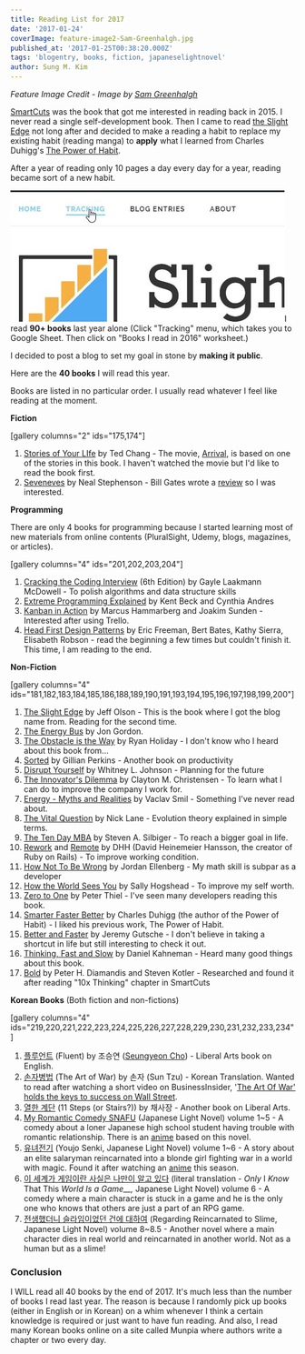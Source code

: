 ```yaml
---
title: Reading List for 2017
date: '2017-01-24'
coverImage: feature-image2-Sam-Greenhalgh.jpg
published_at: '2017-01-25T00:38:20.000Z'
tags: 'blogentry, books, fiction, japaneselightnovel'
author: Sung M. Kim
---
```


_Feature Image Credit - Image by [Sam Greenhalgh](https://www.flickr.com/photos/zapthedingbat/)_

[SmartCuts](https://www.amazon.com/Smartcuts-Breakthrough-Power-Lateral-Thinking/dp/0062560751/ref=sr_1_1?ie=UTF8&qid=1485056991&sr=8-1&keywords=smartcut) was the book that got me interested in reading back in 2015. I never read a single self-development book. Then I came to read [the Slight Edge](https://www.amazon.com/Slight-Edge-Turning-Disciplines-Happiness/dp/1626340463/ref=sr_1_1?ie=UTF8&qid=1485057083&sr=8-1&keywords=the+slight+edge) not long after and decided to make a reading a habit to replace my existing habit (reading manga) to **apply** what I learned from Charles Duhigg's [The Power of Habit](https://www.amazon.com/Power-Habit-What-Life-Business/dp/081298160X/ref=sr_1_1?ie=UTF8&qid=1485057128&sr=8-1&keywords=the+power+of+habit).

After a year of reading only 10 pages a day every day for a year, reading became sort of a new habit.

![](./images/tracking-link.jpg)I read **90+ books** last year alone (Click "Tracking" menu, which takes you to Google Sheet. Then click on "Books I read in 2016" worksheet.)

I decided to post a blog to set my goal in stone by **making it public**.

Here are the **40 books** I will read this year.

Books are listed in no particular order. I usually read whatever I feel like reading at the moment.

**Fiction**

\[gallery columns="2" ids="175,174"\]

1. [Stories of Your LIfe](https://www.amazon.com/Stories-Your-Life-Others-Chiang/dp/1101972122/ref=sr_1_1?s=books&ie=UTF8&qid=1484875560&sr=1-1&keywords=Stories+of+Your+LIfe) by Ted Chang - The movie, [Arrival](http://www.imdb.com/title/tt2543164/?ref_=fn_al_tt_1), is based on one of the stories in this book. I haven't watched the movie but I'd like to read the book first.
2. [Seveneves](https://www.amazon.com/Seveneves-Neal-Stephenson/dp/0062334514/ref=sr_1_1?s=books&ie=UTF8&qid=1484875566&sr=1-1&keywords=SevenEves) by Neal Stephenson - Bill Gates wrote a [review](https://www.gatesnotes.com/Books/Seveneves) so I was interested.

**Programming**

There are only 4 books for programming because I started learning most of new materials from online contents (PluralSight, Udemy, blogs, magazines, or articles).

\[gallery columns="4" ids="201,202,203,204"\]

1. [Cracking the Coding Interview](https://www.amazon.com/Cracking-Coding-Interview-Programming-Questions/dp/0984782850/ref=sr_1_1?ie=UTF8&qid=1484876972&sr=8-1&keywords=cracking+the+coding+interview) (6th Edition) by Gayle Laakmann McDowell - To polish algorithms and data structure skills
2. [Extreme Programming Explained](https://www.amazon.com/Extreme-Programming-Explained-Embrace-Change/dp/0321278658/ref=sr_1_1?s=books&ie=UTF8&qid=1484875523&sr=1-1&keywords=Extreme+Programming+Explained) by Kent Beck and Cynthia Andres
3. [Kanban in Action](https://www.amazon.com/Kanban-Action-Marcus-Hammarberg/dp/1617291056/ref=sr_1_5?s=books&ie=UTF8&qid=1484958716&sr=1-5&keywords=kanban) by Marcus Hammarberg and Joakim Sunden - Interested after using Trello.
4. [Head First Design Patterns](https://www.amazon.com/Head-First-Design-Patterns-Brain-Friendly/dp/0596007124/ref=sr_1_1?s=books&ie=UTF8&qid=1484875532&sr=1-1&keywords=Head+First+Design+Patterns) by Eric Freeman, Bert Bates, Kathy Sierra, Elisabeth Robson - read the beginning a few times but couldn't finish it. This time, I am reading to the end.

**Non-Fiction**

\[gallery columns="4" ids="181,182,183,184,185,186,188,189,190,191,193,194,195,196,197,198,199,200"\]

1. [The Slight Edge](https://www.amazon.com/Slight-Edge-Turning-Disciplines-Happiness/dp/1626340463/ref=sr_1_1?ie=UTF8&qid=1484875244&sr=8-1&keywords=the+slight+edge) by Jeff Olson - This is the book where I got the blog name from. Reading for the second time.
2. [The Energy Bus](https://www.amazon.com/Energy-Bus-Rules-Fuel-Positive/dp/0470100281/ref=sr_1_1?s=books&ie=UTF8&qid=1484875270&sr=1-1&keywords=the+energy+bus) by Jon Gordon.
3. [The Obstacle is the Way](https://www.amazon.com/Obstacle-Way-Timeless-Turning-Triumph/dp/1591846358/ref=sr_1_1?s=books&ie=UTF8&qid=1484875298&sr=1-1&keywords=the+obstacle+is+the+way) by Ryan Holiday - I don't know who I heard about this book from...
4. [Sorted](https://www.amazon.com/Sorted-Freedom-Structure-Gillian-Perkins/dp/1532976445/ref=sr_1_1?s=books&ie=UTF8&qid=1484875306&sr=1-1&keywords=sorted) by Gillian Perkins - Another book on productivity
5. [Disrupt Yourself](https://www.amazon.com/Disrupt-Yourself-Putting-Disruptive-Innovation/dp/1629560529/ref=sr_1_1?s=books&ie=UTF8&qid=1484875323&sr=1-1&keywords=disrupt+yourself) by Whitney L. Johnson - Planning for the future
6. [The Innovator's Dilemma](https://www.amazon.com/Innovator-s-Dilemma-Technologies-Management-Innovation/dp/1633691780/ref=sr_1_1?s=books&ie=UTF8&qid=1484875334&sr=1-1&keywords=the+innovator%27s+dilemma) by Clayton M. Christensen - To learn what I can do to improve the company I work for.
7. [Energy - Myths and Realities](https://www.amazon.com/Energy-Myths-Realities-Bringing-Science/dp/0844743283/ref=sr_1_1?s=books&ie=UTF8&qid=1484875346&sr=1-1&keywords=energy+myths+and+realities) by Vaclav Smil - Something I've never read about.
8. [The Vital Question](https://www.amazon.com/Vital-Question-Evolution-Origins-Complex/dp/0393352978/ref=sr_1_1?s=books&ie=UTF8&qid=1484875356&sr=1-1&keywords=the+vital+question) by Nick Lane - Evolution theory explained in simple terms.
9. [The Ten Day MBA](https://www.amazon.com/Ten-Day-MBA-4th-Step-Step/dp/0062199579/ref=sr_1_1?s=books&ie=UTF8&qid=1484875369&sr=1-1&keywords=the+ten+day+mba) by Steven A. Silbiger - To reach a bigger goal in life.
10. [Rework](https://www.amazon.com/Rework-Jason-Fried/dp/0307463745/ref=sr_1_1?s=books&ie=UTF8&qid=1484875377&sr=1-1&keywords=rework) and [Remote](https://www.amazon.com/Remote-Office-Required-Jason-Fried/dp/0804137501/ref=asap_bc?ie=UTF8) by DHH (David Heinemeier Hansson, the creator of Ruby on Rails) - To improve working condition.
11. [How Not To Be Wrong](https://www.amazon.com/How-Not-Be-Wrong-Mathematical/dp/0143127535/ref=sr_1_1?s=books&ie=UTF8&qid=1484875422&sr=1-1&keywords=how+not+to+be+wrong) by Jordan Ellenberg - My math skill is subpar as a developer
12. [How the World Sees You](https://www.amazon.com/How-World-Sees-You-Fascination/dp/0062230697/ref=sr_1_1?s=books&ie=UTF8&qid=1484875431&sr=1-1&keywords=How+the+World+Sees+You) by Sally Hogshead - To improve my self worth.
13. [Zero to One](https://www.amazon.com/Zero-One-Notes-Startups-Future/dp/0804139296/ref=sr_1_1?s=books&ie=UTF8&qid=1484875442&sr=1-1&keywords=zero+to+one) by Peter Thiel - I've seen many developers reading this book.
14. [Smarter Faster Better](https://www.amazon.com/Smarter-Faster-Better-Productive-Business/dp/081299339X/ref=sr_1_1?s=books&ie=UTF8&qid=1484875450&sr=1-1&keywords=Smarter+Faster+Better) by Charles Duhigg (the author of the Power of Habit) - I liked his previous work, The Power of Habit.
15. [Better and Faster](https://www.amazon.com/Better-Faster-Proven-Unstoppable-Ideas/dp/0385346549/ref=sr_1_1?s=books&ie=UTF8&qid=1484875472&sr=1-1&keywords=better+and+faster) by Jeremy Gutsche - I don't believe in taking a shortcut in life but still interesting to check it out.
16. [Thinking, Fast and Slow](https://www.amazon.com/Thinking-Fast-Slow-Daniel-Kahneman/dp/0374533555/ref=sr_1_1?s=books&ie=UTF8&qid=1484875481&sr=1-1&keywords=Thinking%2C+Fast+and+Slow) by Daniel Kahneman - Heard many good things about this book.
17. [Bold](https://www.amazon.com/Bold-Create-Wealth-Impact-World/dp/1476709580/ref=sr_1_1?s=books&ie=UTF8&qid=1484875502&sr=1-1&keywords=bold) by Peter H. Diamandis and Steven Kotler - Researched and found it after reading "10x Thinking" chapter in SmartCuts

**Korean Books** (Both fiction and non-fictions)

\[gallery columns="4" ids="219,220,221,222,223,224,225,226,227,228,229,230,231,232,233,234"\]

1. [플루언트](http://www.bandibookus.com/front/product/detailProduct.do?prodId=3996433) (Fluent) by 조승연 ([Seungyeon Cho](https://twitter.com/totalintelli?lang=ko)) - Liberal Arts book on English.
2. [손자병법](http://www.bandibookus.com/front/product/detailProduct.do?prodId=3991270) (The Art of War) by 손자 (Sun Tzu) - Korean Translation. Wanted to read after watching a short video on BusinessInsider, '[The Art Of War' holds the keys to success on Wall Street](http://www.businessinsider.com/art-of-war-wall-street-psychology-2015-10).
3. [열한 계단](http://www.bandibookus.com/front/product/detailProduct.do?prodId=4014511) (11 Steps (or Stairs?)) by 채사장 - Another book on Liberal Arts.
4. [My Romantic Comedy SNAFU](http://www.bandibookus.com/front/product/detailProduct.do?prodId=3528085) (Japanese Light Novel) volume 1~5 - A comedy about a loner Japanese high school student having trouble with romantic relationship. There is an [anime](https://myanimelist.net/anime/14813/Yahari_Ore_no_Seishun_Love_Comedy_wa_Machigatteiru) based on this novel.
5. [유녀전기](http://www.bandibookus.com/front/product/detailProduct.do?prodId=3824934) (Youjo Senki, Japanese Light Novel) volume 1~6 - A story about an elite salaryman reincarnated into a blonde girl fighting war in a world with magic. Found it after watching an [anime](https://myanimelist.net/anime/32615/Youjo_Senki) this season.
6. [이 세계가 게임이란 사실은 나만이 알고 있다](http://www.bandibookus.com/front/product/detailProduct.do?prodId=4012005) (literal translation - _Only_ I _Know_ That This *World Is a Game\_\_,* Japanese Light Novel) volume 6 - A comedy where a main character is stuck in a game and he is the only one who knows that others are just a part of an RPG game.
7. [전생했더니 슬라임이었던 건에 대하여](http://www.bandibookus.com/front/product/detailProduct.do?prodId=4020985) (Regarding Reincarnated to Slime, Japanese Light Novel) volume 8~8.5 - Another novel where a main character dies in real world and reincarnated in another world. Not as a human but as a slime!

### Conclusion

I WILL read all 40 books by the end of 2017. It's much less than the number of books I read last year. The reason is because I randomly pick up books (either in English or in Korean) on a whim whenever I think a certain knowledge is required or just want to have fun reading. And also, I read many Korean books online on a site called Munpia where authors write a chapter or two every day.

